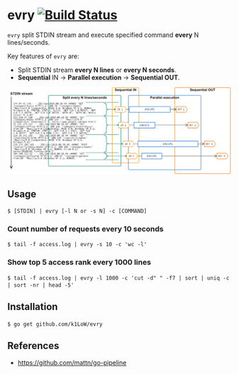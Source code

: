 # evry [![Build Status](https://travis-ci.org/k1LoW/evry.svg?branch=master)](https://travis-ci.org/k1LoW/evry)

`evry` split STDIN stream and execute specified command **every** N lines/seconds.

Key features of `evry` are:

- Split STDIN stream **every N lines** or **every N seconds**.
- **Sequential** IN -> **Parallel execution** -> **Sequential OUT**.

![img](evry.png)

## Usage

``` console
$ [STDIN] | evry [-l N or -s N] -c [COMMAND]
```

### Count number of requests every 10 seconds

``` console
$ tail -f access.log | evry -s 10 -c 'wc -l'
```

### Show top 5 access rank every 1000 lines

``` console
$ tail -f access.log | evry -l 1000 -c 'cut -d" " -f7 | sort | uniq -c | sort -nr | head -5'
```

## Installation

```console
$ go get github.com/k1LoW/evry
```

## References

- https://github.com/mattn/go-pipeline
